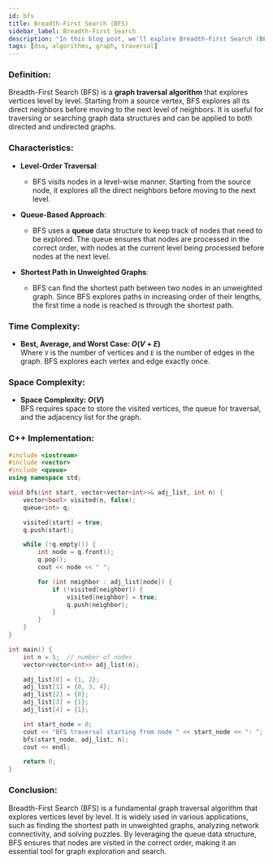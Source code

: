 ```yaml
---
id: bfs
title: Breadth-First Search (BFS)
sidebar_label: Breadth-First Search
description: "In this blog post, we'll explore Breadth-First Search (BFS), a graph traversal algorithm used to explore vertices and edges level by level in a graph."
tags: [dsa, algorithms, graph, traversal]
---
```


### Definition:

Breadth-First Search (BFS) is a **graph traversal algorithm** that explores vertices level by level. Starting from a source vertex, BFS explores all its direct neighbors before moving to the next level of neighbors. It is useful for traversing or searching graph data structures and can be applied to both directed and undirected graphs.

### Characteristics:

- **Level-Order Traversal**:
  - BFS visits nodes in a level-wise manner. Starting from the source node, it explores all the direct neighbors before moving to the next level.

- **Queue-Based Approach**:
  - BFS uses a **queue** data structure to keep track of nodes that need to be explored. The queue ensures that nodes are processed in the correct order, with nodes at the current level being processed before nodes at the next level.

- **Shortest Path in Unweighted Graphs**:
  - BFS can find the shortest path between two nodes in an unweighted graph. Since BFS explores paths in increasing order of their lengths, the first time a node is reached is through the shortest path.

### Time Complexity:

- **Best, Average, and Worst Case: $O(V + E)$**  
  Where `V` is the number of vertices and `E` is the number of edges in the graph. BFS explores each vertex and edge exactly once.

### Space Complexity:

- **Space Complexity: $O(V)$**  
  BFS requires space to store the visited vertices, the queue for traversal, and the adjacency list for the graph.

### C++ Implementation:

```cpp
#include <iostream>
#include <vector>
#include <queue>
using namespace std;

void bfs(int start, vector<vector<int>>& adj_list, int n) {
    vector<bool> visited(n, false);
    queue<int> q;

    visited[start] = true;
    q.push(start);

    while (!q.empty()) {
        int node = q.front();
        q.pop();
        cout << node << " ";

        for (int neighbor : adj_list[node]) {
            if (!visited[neighbor]) {
                visited[neighbor] = true;
                q.push(neighbor);
            }
        }
    }
}

int main() {
    int n = 5;  // number of nodes
    vector<vector<int>> adj_list(n);

    adj_list[0] = {1, 2};
    adj_list[1] = {0, 3, 4};
    adj_list[2] = {0};
    adj_list[3] = {1};
    adj_list[4] = {1};

    int start_node = 0;
    cout << "BFS traversal starting from node " << start_node << ": ";
    bfs(start_node, adj_list, n);
    cout << endl;

    return 0;
}
```

### Conclusion:

Breadth-First Search (BFS) is a fundamental graph traversal algorithm that explores vertices level by level. It is widely used in various applications, such as finding the shortest path in unweighted graphs, analyzing network connectivity, and solving puzzles. By leveraging the queue data structure, BFS ensures that nodes are visited in the correct order, making it an essential tool for graph exploration and search.